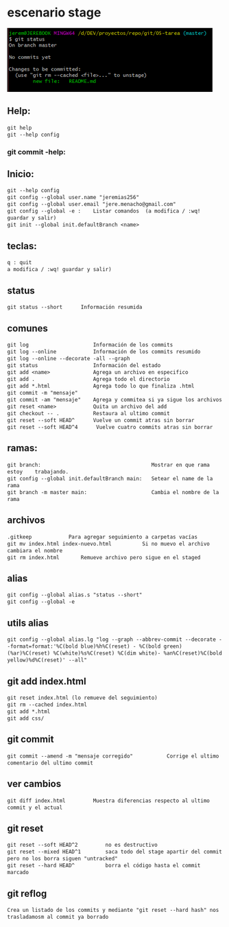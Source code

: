 # escenario stage
![stage](/img/stage.PNG)


## Help:
    git help
    git --help config


### git commit -help:


## Inicio:
    git --help config
    git config --global user.name "jeremias256"
    git config --global user.email "jere.menacho@gmail.com"
    git config --global -e :    Listar comandos  (a modifica / :wq! guardar y salir)
    git init --global init.defaultBranch <name>

 
## teclas:
    q : quit
    a modifica / :wq! guardar y salir)


## status
    git status --short      Información resumida      
    

## comunes 
    git log                     Información de los commits
    git log --online            Información de los commits resumido
    git log --online --decorate -all --graph
    git status                  Información del estado
    git add <name>              Agrega un archivo en especifico
    git add .                   Agrega todo el directorio
    git add *.html              Agrega todo lo que finaliza .html
    git commit -m "mensaje"     
    git commit -am "mensaje"    Agrega y commitea si ya sigue los archivos
    git reset <name>            Quita un archivo del add
    git checkout -- .           Restaura al ultimo commit
    git reset --soft HEAD^      Vuelve un commit atras sin borrar
    git reset --soft HEAD^4      Vuelve cuatro commits atras sin borrar


## ramas:
    git branch:                                    Mostrar en que rama estoy    trabajando.
    git config --global init.defaultBranch main:   Setear el name de la rama
    git branch -m master main:                     Cambia el nombre de la rama


## archivos
    .gitkeep            Para agregar seguimiento a carpetas vacías
	git mv index.html index-nuevo.html 			Si no muevo el archivo cambiara el nombre
	git rm index.html 		Remueve archivo pero sigue en el staged


## alias
    git config --global alias.s "status --short"
    git config --global -e


## utils alias
    git config --global alias.lg "log --graph --abbrev-commit --decorate --format=format:'%C(bold blue)%h%C(reset) - %C(bold green)(%ar)%C(reset) %C(white)%s%C(reset) %C(dim white)- %an%C(reset)%C(bold yellow)%d%C(reset)' --all"


## git add index.html
    git reset index.html (lo remueve del seguimiento)
    git rm --cached index.html
    git add *.html
    git add css/


## git commit
    git commit --amend -m "mensaje corregido"           Corrige el ultimo comentario del ultimo commit


## ver cambios
    git diff index.html         Muestra diferencias respecto al ultimo commit y el actual


## git reset
    git reset --soft HEAD^2  		no es destructivo
    git reset --mixed HEAD^1		saca todo del stage apartir del commit pero no los borra siguen "untracked"
    git reset --hard HEAD^			borra el código hasta el commit marcado
	

## git reflog
```
Crea un listado de los commits y mediante "git reset --hard hash" nos trasladamosm al commit ya borrado
```
